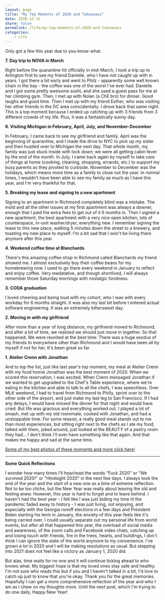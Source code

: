 ```yaml
---
layout: page
title: "My Top Moments of 2020 and Takeaways"
date: 2020-12-31
share: false
permalink: /life/my-top-moments-of-2020-and-takeaways
categories:
    - Life
---
```


Only got a few this year due to you-know-what.

**7. Day trip to NOVA in March**

Right before the quarantine hit officially in mid-March, I took a trip up to Arlington first to see my friend Danielle, who I have not caught up with in years. I got there a bit early and went to Philz - apparently some well known chain in the bay - the coffee was one of the worst I've ever had. Danielle and I got some pretty awesome sushi, and she used a guest pass for me at her climbing gym. Then, I met up with Nolan (a ChE bro) for dinner. Good laughs and good time. Then I met up with my friend Esther, who was visiting her other friends in the DC area coincidentally. I drove back that same night. This is a top moment because I ended up catching up with 3 friends from 3 different crowds of my life. Plus, it was a fantastically sunny day.

**6. Visiting Michigan in February, April, July, and November-December**

In February, I came back to see my girlfriend and family. April was the beginning of quarantine, and I made the drive to NYC to pick up my sister and then hustled over to Michigan the next day. That whole month, my family was just stuck inside with lock down; we were all getting cabin fever by the end of the month. In July, I came back again by myself to take care of things at home (cooking, cleaning, shopping, errands, etc.) to support my busy parents as they pivoted to curbside. November to December was the holidays, which means more time as a family to close out the year. In normal times, I wouldn't have been able to see my family as much as I have this year, and I'm very thankful for that. 

**5. Breaking my lease and signing to a new apartment**

Signing to an apartment in Richmond completely blind was a mistake. The mold and all the other issues at my first apartment was always a downer, enough that I paid the extra fees to get out of it 6 months in. Then I signed a new apartment, the best apartment with a very nice open kitchen, lots of counterspace, in-unit washer/dryer, everything new. I remember signing the lease to this new place, walking 5 minutes down the street to a brewery, and toasting my new place to myself. I'm a bit sad that I won't be living there anymore after this year.

**4. Weekend coffee time at Blanchards**

There's this amazing coffee shop in Richmond called Blanchards my friend showed me. I almost exclusively buy their coffee beans for my homebrewing now. I used to go there every weekend in January to reflect and enjoy coffee. Very medatative, and though shortlived, I will always remember those Saturday mornings with nostalgic fondness.

**3. CODA graduation**

I loved cheering and being loud with my cohort, who I was with every workday for 6 months straight. It was also my last bit before I entered actual software engineering. It was an extremely bittersweet day. 

**2. Moving in with my girlfriend**

After more than a year of long distance, my girlfriend moved to Richmond, and after a bit of time, we realized we should just move in together. So that happened. We were reunited at the best time: There was a huge exodus of my friends to everywhere other than Richmond and I would have been all by myself if not for her. It's been great so far.

**1. Atelier Crenn with Jonathan**

And to top the list, just like last year's top moment, my meal at Atelier Crenn with my food homie Jonathan was the best moment of 2020. When we scored this reservation, I was excited. When Crenn messaged Jonathan if we wanted to get upgraded to the Chef's Table experience, where we're eating in the kitchen and able to talk to all the chefs, I was speechless. Over MLK weekend, I had to travel from Richmond to Philly, sprint over to the other side of the airport, and just make my last leg to San Francisco. If I had any delays, I would have missed the dinner for that night and would have cried. But life was gracious and everything worked out. I played a lot of smash, met up with my old roommate, cooked with Jonathan, and had a unstoppable time. For some reason, a really good meal stands out to me than most experiences, but sitting right next to the chefs as I ate my food, talked with them, joked around, just looked at the BEAUTY of a pastry room they had... I don't think I'll ever have something like that again. And that makes me happy and sad at the same time.

[Some of my best photos of these moments and more click here!](https://photos.app.goo.gl/36Y3ueCbHyCqV7Wp6)

---

**Some Quick Reflections**

I wonder how many times I'll hear/read the words "Fuck 2020" or "We survived 2020!" or "Hindsight 2020" in the next few days. I always took the end of the year and the start of a new one as a time of extreme reflection. Not to be too cliche, but the New Year was really about leaving the old and feeling anew. However, this year is hard to forget and to leave behind. I haven't had the best year - I felt like I was just biding my time til the pandemic faded away to history - I was just living, not enjoying, and especially with the Georgia runoff elections in a few days and President Biden starting his term in January, the anxiety of this year feels like it's being carried over. I could usually separate out my personal life from world events, but after all that happened this year, the overload of social media and awareness, of the zoom calls and Facebook video chats, catching up and losing touch with friends, fire in the trees, hearts, and buildings, I don't think I can ignore the state of the world anymore to my convenience. I've grown a lot in 2020 and I will be making resolutions as usual. But stepping into 2021 does not feel like a victory as January 1, 2020 did. 

But alas, time waits for no one and it will continue ticking ahead to who knows what. My biggest hope is that my loved ones stay safe and healthy. I'm not sure who reads this but if you and I haven't talked in a bit, I'd love to catch up just to know that you're okay. Thank you for the great memories. Hopefully I can get a more comprehensive reflection of the year and who I am as I chew on my thoughts more. Until the next post, which I'm trying to do one daily, Happy New Year!


